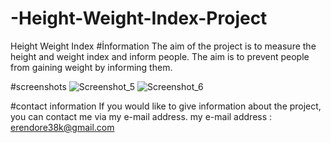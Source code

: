 # -Height-Weight-Index-Project
Height Weight Index
#İnformation
The aim of the project is to measure the height and weight index and inform people.
The aim is to prevent people from gaining weight by informing them.

#screenshots
![Screenshot_5](https://github.com/ErenDore38k/-Height-Weight-Index-Project/assets/148984870/f4a75640-d364-4386-b8ae-620ac5869354)
![Screenshot_6](https://github.com/ErenDore38k/-Height-Weight-Index-Project/assets/148984870/71f163e8-6dbe-4a33-93fb-74704e4306b9)


#contact information
If you would like to give information about the project, you can contact me via my e-mail address.
my e-mail address : erendore38k@gmail.com


